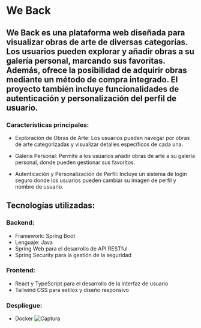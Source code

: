 # We Back

## We Back es una plataforma web diseñada para visualizar obras de arte de diversas categorías. Los usuarios pueden explorar y añadir obras a su galería personal, marcando sus favoritas. Además, ofrece la posibilidad de adquirir obras mediante un método de compra integrado. El proyecto también incluye funcionalidades de autenticación y personalización del perfil de usuario.

### Características principales:
- Exploración de Obras de Arte: Los usuarios pueden navegar por obras de arte categorizadas y visualizar detalles específicos de cada una.

- Galería Personal: Permite a los usuarios añadir obras de arte a su galería personal, donde pueden gestionar sus favoritos.

- Autenticación y Personalización de Perfil: Incluye un sistema de login seguro donde los usuarios pueden cambiar su imagen de perfil y nombre de usuario.

## Tecnologías utilizadas:
### Backend:

- Framework: Spring Boot
- Lenguaje: Java
- Spring Web para el desarrollo de API RESTful
- Spring Security para la gestión de la seguridad
### Frontend:

- React y TypeScript para el desarrollo de la interfaz de usuario
- Tailwind CSS para estilos y diseño responsivo
### Despliegue:
- Docker
![Captura](https://github.com/diegogomezgonza/WeBack/assets/93382813/c117dad0-806a-4123-ae13-d452a485f628)
